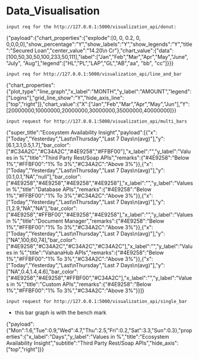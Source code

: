 # Data_Visualisation

`input req for the http://127.0.0.1:5000/visualization_api/donut:`

 {"payload":{"chart_properties":{"explode":[0, 0, 0.2, 0, 0,0,0,0],"show_percentage":"Y","show_labels":"Y","show_legends":"Y","title":"Secured Loan","center_value":"14.20\n Cr"},"chart_value":{"data":[100,50,30,50,100,233,50,111],"label":["Jan","Feb","Mar","Apr","May","June", "July", "Aug"],"legend":["HL","PL","LAP","GL","AB","aa", "bb", "cc"]}}}

`input req for http://127.0.0.1:5000/visualization_api/line_and_bar`

{"chart_properties":{"plot_type":"line_graph","x_label":"MONTH","y_label":"AMOUNT","legend":["Logins"],"grid_line_show":"Y","hide_axis_line":["top","right"]},"chart_value":{"X":["Jan","Feb","Mar","Apr","May","Jun"],"Y":[20000000,10000000,20000000,30000000,35000000,40000000]}}

`input request for http://127.0.0.1:5000/visualization_api/multi_bars`

{"super_title":"Ecosystem Availability Insight","payload":[{"x":["Today","Yesterday","Last\nThursday","Last 7 Days\n(avg)"],"y":[6.1,3.1,0.5,1.7],"bar_color":["#C34A2C","#C34A2C","#4E9258","#FFBF00"],"x_label":"","y_label":"Values in %","title":"Third Party Rest/Soap APIs","remarks":{"#4E9258":"Below 1%","#FFBF00":"1% To 3%","#C34A2C":"Above 3%"}},{"x":["Today","Yesterday","Last\nThursday","Last 7 Days\n(avg)"],"y":[0.1,0.1,"NA","null"],"bar_color":["#4E9258","#4E9258","#4E9258","#4E9258"],"x_label":"","y_label":"Values in %","title":"Database APIs","remarks":{"#4E9258":"Below 1%","#FFBF00":"1% To 3%","#C34A2C":"Above 3%"}},{"x":["Today","Yesterday","Last\nThursday","Last 7 Days\n(avg)"],"y":[1,2.9,"NA","NA"],"bar_color":["#4E9258","#FFBF00","#4E9258","#4E9258"],"x_label":"","y_label":"Values in %","title":"Document Manager","remarks":{"#4E9258":"Below 1%","#FFBF00":"1% To 3%","#C34A2C":"Above 3%"}},{"x":["Today","Yesterday","Last\nThursday","Last 7 Days\n(avg)"],"y":["NA",100,60,74],"bar_color":["#4E9258","#C34A2C","#C34A2C","#C34A2C"],"x_label":"","y_label":"Values in %","title":"VahanaHub APIs","remarks":{"#4E9258":"Below 1%","#FFBF00":"1% To 3%","#C34A2C":"Above 3%"}},{"x":["Today","Yesterday","Last\nThursday","Last 7 Days\n(avg)"],"y":["NA",0.4,1.4,4.6],"bar_color":["#4E9258","#4E9258","#FFBF00","#C34A2C"],"x_label":"","y_label":"Values in %","title":"Custom APIs","remarks":{"#4E9258":"Below 1%","#FFBF00":"1% To 3%","#C34A2C":"Above 3%"}}]}


`input request for http://127.0.0.1:5000/visualization_api/single_bar`

- this bar graph is with the bench mark

{"payload":{"Mon":1.6,"Tue":0.9,"Wed":4.7,"Thu":2.5,"Fri":0.2,"Sat":3.3,"Sun":0.3},"properties":{"x_label":"Days","y_label":"Values in %","title":"Ecosystem Availability Insight","subtitle":"Third Party Rest/Soap APIs","hide_axis":["top","right"]}}
